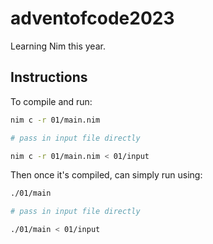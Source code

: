 # adventofcode2023

Learning Nim this year.

## Instructions

To compile and run:

```sh
nim c -r 01/main.nim

# pass in input file directly

nim c -r 01/main.nim < 01/input
```

Then once it's compiled, can simply run using:

```sh
./01/main

# pass in input file directly

./01/main < 01/input
```
